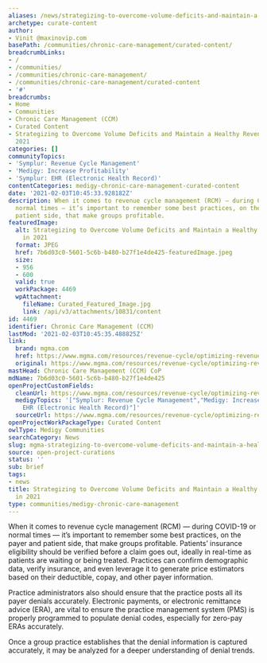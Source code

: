 ```yaml
---
aliases: /news/strategizing-to-overcome-volume-deficits-and-maintain-a-healthy-revenue-cycle-in-2021
archetype: curate-content
author:
- Vinit @maxinovip.com
basePath: /communities/chronic-care-management/curated-content/
breadcrumbLinks:
- /
- /communities/
- /communities/chronic-care-management/
- /communities/chronic-care-management/curated-content
- '#'
breadcrumbs:
- Home
- Communities
- Chronic Care Management (CCM)
- Curated Content
- Strategizing to Overcome Volume Deficits and Maintain a Healthy Revenue Cycle in
  2021
categories: []
communityTopics:
- 'Symplur: Revenue Cycle Management'
- 'Medigy: Increase Profitability'
- 'Symplur: EHR (Electronic Health Record)'
contentCategories: medigy-chronic-care-management-curated-content
date: '2021-02-03T10:45:33.928182Z'
description: When it comes to revenue cycle management (RCM) — during COVID-19 or
  normal times — it’s important to remember some best practices, on the payer and
  patient side, that make groups profitable.
featuredImage:
  alt: Strategizing to Overcome Volume Deficits and Maintain a Healthy Revenue Cycle
    in 2021
  format: JPEG
  href: 7b6d03c0-5601-5c6b-b480-b27f1e4de425-featuredImage.jpeg
  size:
  - 956
  - 600
  valid: true
  workPackage: 4469
  wpAttachment:
    fileName: Curated_Featured_Image.jpg
    link: /api/v3/attachments/10831/content
id: 4469
identifier: Chronic Care Management (CCM)
lastMod: '2021-02-03T10:45:35.488825Z'
link:
  brand: mgma.com
  href: https://www.mgma.com/resources/revenue-cycle/optimizing-revenue-for-recovery-strategizing-to-o
  original: https://www.mgma.com/resources/revenue-cycle/optimizing-revenue-for-recovery-strategizing-to-o
mastHead: Chronic Care Management (CCM) CoP
mdName: 7b6d03c0-5601-5c6b-b480-b27f1e4de425
openProjectCustomFields:
  cleanUrl: https://www.mgma.com/resources/revenue-cycle/optimizing-revenue-for-recovery-strategizing-to-o
  medigyTopics: '["Symplur: Revenue Cycle Management","Medigy: Increase Profitability","Symplur:
    EHR (Electronic Health Record)"]'
  sourceUrl: https://www.mgma.com/resources/revenue-cycle/optimizing-revenue-for-recovery-strategizing-to-o
openProjectWorkPackageType: Curated Content
owlType: Medigy Communities
searchCategory: News
slug: mgma-strategizing-to-overcome-volume-deficits-and-maintain-a-healthy-revenue-cycle-in-2021
source: open-project-curations
status: ''
sub: brief
tags:
- news
title: Strategizing to Overcome Volume Deficits and Maintain a Healthy Revenue Cycle
  in 2021
type: communities/medigy-chronic-care-management
---
```


<p>When it comes to revenue cycle management (RCM) — during COVID-19 or normal times — it’s important to remember some best practices, on the payer and patient side, that make groups profitable. Patients’ insurance eligibility should be verified before a claim goes out, ideally in real-time as patients are waiting or being treated. Practices can confirm demographic data, verify insurance, and even leverage it to generate price estimators based on their deductible, copay, and other payer information.</p><p>Practice administrators also should ensure that the practice posts all its payer denials accurately. Electronic payments, or electronic remittance advice (ERA), are vital to ensure the practice management system (PMS) is properly programmed to populate denial codes, especially for zero-pay ERAs accurately.</p><p>Once a group practice establishes that the denial information is captured accurately, it may be analyzed for a deeper understanding of denial trends.</p>